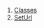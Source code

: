 

1. [Classes](views_pre_auth_screens_set_url/views_pre_auth_screens_set_url-library.html#classes)
2. [SetUrl](views_pre_auth_screens_set_url/SetUrl-class.html)
